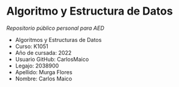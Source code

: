 # Algoritmo y Estructura de Datos
*Repositorio público personal para AED*

* Algoritmos y Estructuras de Datos
* Curso: K1051
* Año de cursada: 2022
* Usuario GitHub: CarlosMaico
* Legajo: 2038900
* Apellido: Murga Flores
* Nombre: Carlos Maico
